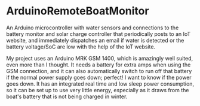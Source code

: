 # ArduinoRemoteBoatMonitor
An Arduino microcontroller with water sensors and connections to the battery monitor and solar charge controller that periodically posts to an IoT website, and immediately dispatches an email if water is detected or the battery voltage/SoC are low with the help of the IoT website.

My project uses an Arduino MRK GSM 1400, which is amazingly well suited, even more than I thought. It needs a battery for extra amps when using the GSM connection, and it can also automatically switch to run off that battery if the normal power supply goes down; perfect! I want to know if the power goes down. It has an integrated real time and low sleep power consumption, so it can be set up to use very little energy, especially as it draws from the boat's battery that is not being charged in winter.

